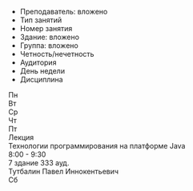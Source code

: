 - Преподаватель: вложено
- Тип занятий
- Номер занятия
- Здание: вложено
- Группа: вложено
- Четность/нечетность
- Аудитория
- День недели
- Дисциплина

<div class="day">
          <div>Пн</div>
          <div class="lesson"></div>
          <div class="lesson"></div>
        </div>
        <div class="day">
          <div>Вт</div>
        </div>
        <div class="day">
          <div>Ср</div>
          <div class="lesson"></div>
        </div>
        <div class="day">
          <div>Чт</div>
          <div class="lesson"></div>
          <div class="lesson"></div>
        </div>
        <div class="day">
          <div>Пт</div>
          <div class="lesson">
            <div class="lesson__type">Лекция</div>
            <div class="lesson__discipline">
              Технологии программирования на платформе Java
            </div>
            <div class="lesson__time">8:00 - 9:30</div>
            <div class="lesson__location">
              <span>7 здание</span>
              <span>333 ауд.</span>
            </div>
            <div class="lesson__lecturer">Тутбалин Павел Иннокентьевич</div>
          </div>
          <div class="lesson"></div>
          <div class="lesson"></div>
        </div>
        <div class="day">
          <div>Сб</div>
        </div>
